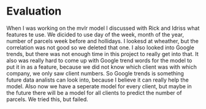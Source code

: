 # Evaluation

When I was working on the mvlr model I discussed with Rick and Idriss what features te use. We dicided to use day of the week, month of the year, number of parcels week before and hollidays. I lookesd at wheather, but the correlation was not good so we deleted that one. I also looked into Google trends, but there was not enough time in this project to really get into that. It also was really hard to come up with Google trend words for the model to put it in as a feature, because we did not know which client was with which company, we only saw client numbers. So Google trends is something future data analists can look into, because I believe it can really help the model. Also now we have a seperate model for every client, but maybe in the future there will be a model for all clients to predict the number of parcels. We tried this, but failed. 
